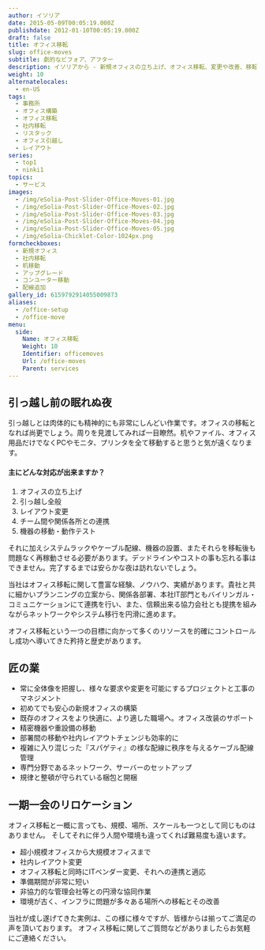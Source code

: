 ```yaml
---
author: イソリア
date: 2015-05-09T00:05:19.000Z
publishdate: 2012-01-10T00:05:19.000Z
draft: false
title: オフィス移転
slug: office-moves
subtitle: 劇的なビフォア、アフター
description: イソリアから - 新規オフィスの立ち上げ、オフィス移転、変更や改善、移転後のサポートに至るまでの全サポート
weight: 10
alternatelocales:
  - en-US
tags:
  - 事務所
  - オフィス構築
  - オフィス移転
  - 社内移転
  - リスタック
  - オフィス引越し
  - レイアウト
series:
  - top1
  - ninki1
topics:
  - サービス
images:
  - /img/eSolia-Post-Slider-Office-Moves-01.jpg
  - /img/eSolia-Post-Slider-Office-Moves-02.jpg
  - /img/eSolia-Post-Slider-Office-Moves-03.jpg
  - /img/eSolia-Post-Slider-Office-Moves-04.jpg
  - /img/eSolia-Post-Slider-Office-Moves-05.jpg
  - /img/eSolia-Chicklet-Color-1024px.png
formcheckboxes:
  - 新規オフィス
  - 社内移転
  - 机移動
  - アップグレード
  - コンユーター移動
  - 配線追加
gallery_id: 6159792914055009873
aliases:
  - /office-setup
  - /office-move
menu:
  side:
    Name: オフィス移転
    Weight: 10
    Identifier: officemoves
    Url: /office-moves
    Parent: services
---
```

## 引っ越し前の眠れぬ夜

引っ越しとは肉体的にも精神的にも非常にしんどい作業です。オフィスの移転となれば尚更でしょう。周りを見渡してみれば一目瞭然。机やファイル、オフィス用品だけでなくPCやモニタ、プリンタを全て移動すると思うと気が遠くなります。

<div class="esolia-card-panel blue darken-4 z-depth-1">
  <h4 class="center green-text text-accent-3">主にどんな対応が出来ますか？</h4>
    <ol>
      <li class="white-text">オフィスの立ち上げ</li>
      <li class="white-text">引っ越し全般</li>
      <li class="white-text">レイアウト変更</li>
      <li class="white-text">チーム間や関係各所との連携</li>
      <li class="white-text">機器の移動・動作テスト</li>
    </ol>
</div>

それに加えシステムラックやケーブル配線、機器の設置、またそれらを移転後も問題なく再稼動させる必要があります。デッドラインやコストの事も忘れる事はできません。完了するまでは安らかな夜は訪れないでしょう。

当社はオフィス移転に関して豊富な経験、ノウハウ、実績があります。貴社と共に細かいプランニングの立案から、関係各部署、本社IT部門ともバイリンガル・コミュニケーションにて連携を行い、また、信頼出来る協力会社とも提携を組みながらネットワークやシステム移行を円滑に進めます。

オフィス移転という一つの目標に向かって多くのリソースを的確にコントロールし成功へ導いてきた矜持と歴史があります。

## 匠の業

* 常に全体像を把握し、様々な要求や変更を可能にするプロジェクトと工事のマネジメント
* 初めてでも安心の新規オフィスの構築
* 既存のオフィスをより快適に、より適した職場へ。オフィス改装のサポート
* 精密機器や重設備の移動
* 部署間の移動や社内レイアウトチェンジも効率的に
* 複雑に入り混じった『スパゲティ』の様な配線に秩序を与えるケーブル配線管理
* 専門分野であるネットワーク、サーバーのセットアップ
* 規律と整頓が守られている梱包と開梱

## 一期一会のリロケーション

オフィス移転と一概に言っても、規模、場所、スケールも一つとして同じものはありません。
そしてそれに伴う人間や環境も違ってくれば難易度も違います。

* 超小規模オフィスから大規模オフィスまで
* 社内レイアウト変更
* オフィス移転と同時にITベンダー変更、それへの連携と適応
* 準備期間が非常に短い
* 非協力的な管理会社等との円滑な協同作業
* 環境が古く、インフラに問題が多々ある場所への移転とその改善

当社が成し遂げてきた実例は、この様に様々ですが、皆様からは揃ってご満足の声を頂いております。
オフィス移転に関してご質問などがありましたらお気軽にご連絡ください。
